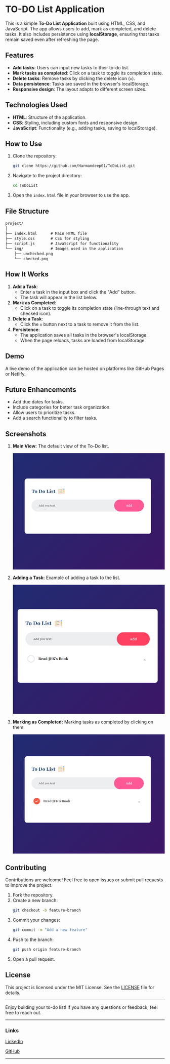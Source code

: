  
# TO-DO List Application

This is a simple **To-Do List Application** built using HTML, CSS, and JavaScript. The app allows users to add, mark as completed, and delete tasks. It also includes persistence using **localStorage**, ensuring that tasks remain saved even after refreshing the page.

## Features
- **Add tasks**: Users can input new tasks to their to-do list.
- **Mark tasks as completed**: Click on a task to toggle its completion state.
- **Delete tasks**: Remove tasks by clicking the delete icon (`x`).
- **Data persistence**: Tasks are saved in the browser's localStorage.
- **Responsive design**: The layout adapts to different screen sizes.

## Technologies Used
- **HTML**: Structure of the application.
- **CSS**: Styling, including custom fonts and responsive design.
- **JavaScript**: Functionality (e.g., adding tasks, saving to localStorage).

## How to Use
1. Clone the repository:
   ```bash
   git clone https://github.com/Harmandeep01/ToDoList.git
   ```
2. Navigate to the project directory:
   ```bash
   cd ToDoList
   ```
3. Open the `index.html` file in your browser to use the app.

## File Structure
```
project/
│
├── index.html      # Main HTML file
├── style.css       # CSS for styling
├── script.js       # JavaScript for functionality
└── img/            # Images used in the application
    ├── unchecked.png
    └── checked.png
```

## How It Works
1. **Add a Task**:
   - Enter a task in the input box and click the "Add" button.
   - The task will appear in the list below.
2. **Mark as Completed**:
   - Click on a task to toggle its completion state (line-through text and checked icon).
3. **Delete a Task**:
   - Click the `x` button next to a task to remove it from the list.
4. **Persistence**:
   - The application saves all tasks in the browser's localStorage.
   - When the page reloads, tasks are loaded from localStorage.

## Demo
A live demo of the application can be hosted on platforms like GitHub Pages or Netlify.

## Future Enhancements
- Add due dates for tasks.
- Include categories for better task organization.
- Allow users to prioritize tasks.
- Add a search functionality to filter tasks.

## Screenshots
1. **Main View:**
   The default view of the To-Do list.

   ![Main View](img/screenshots/main.png)

2. **Adding a Task:**
   Example of adding a task to the list.

   ![Adding Task](img/screenshots/addtask.png)

3. **Marking as Completed:**
   Marking tasks as completed by clicking on them.

   ![Completed Task](img/screenshots/complete.png)

## Contributing
Contributions are welcome! Feel free to open issues or submit pull requests to improve the project.

1. Fork the repository.
2. Create a new branch:
   ```bash
   git checkout -b feature-branch
   ```
3. Commit your changes:
   ```bash
   git commit -m "Add a new feature"
   ```
4. Push to the branch:
   ```bash
   git push origin feature-branch
   ```
5. Open a pull request.

## License
This project is licensed under the MIT License. See the [LICENSE](LICENSE.txt) file for details.

---

Enjoy building your to-do list! If you have any questions or feedback, feel free to reach out.

---

### Links
[LinkedIn](https://www.linkedin.com/in/harmandeep01/)

[GitHub](https://github.com/Harmandeep01)

---